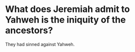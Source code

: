 # What does Jeremiah admit to Yahweh is the iniquity of the ancestors?

They had sinned against Yahweh.
